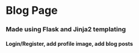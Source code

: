 # Blog Page
### Made using Flask and Jinja2 templating
#### Login/Register, add profile image, add blog posts
